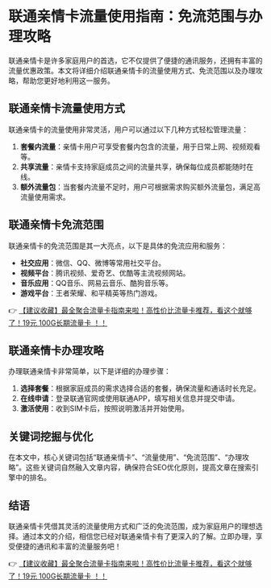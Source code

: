 # 联通亲情卡流量使用指南：免流范围与办理攻略

联通亲情卡是许多家庭用户的首选，它不仅提供了便捷的通讯服务，还拥有丰富的流量优惠政策。本文将详细介绍联通亲情卡的流量使用方式、免流范围以及办理攻略，帮助您更好地利用这一服务。

## 联通亲情卡流量使用方式

联通亲情卡的流量使用非常灵活，用户可以通过以下几种方式轻松管理流量：

1. **套餐内流量**：亲情卡用户可享受套餐内包含的流量，用于日常上网、视频观看等。
2. **共享流量**：亲情卡支持家庭成员之间的流量共享，确保每位成员都能随时在线。
3. **额外流量包**：当套餐内流量不足时，用户可根据需求购买额外流量包，满足高流量使用需求。

## 联通亲情卡免流范围

联通亲情卡的免流范围是其一大亮点，以下是具体的免流应用和服务：

- **社交应用**：微信、QQ、微博等常用社交平台。
- **视频平台**：腾讯视频、爱奇艺、优酷等主流视频网站。
- **音乐应用**：QQ音乐、网易云音乐、酷狗音乐等。
- **游戏平台**：王者荣耀、和平精英等热门游戏。

👉 [【建议收藏】最全聚合流量卡指南来啦！高性价比流量卡推荐，看这个就够了！19元 100G长期流量卡 ！！](https://bit.ly/Liuliangka)

## 联通亲情卡办理攻略

办理联通亲情卡非常简单，以下是详细的办理步骤：

1. **选择套餐**：根据家庭成员的需求选择合适的套餐，确保流量和通话时长充足。
2. **在线申请**：登录联通官网或使用联通APP，填写相关信息并提交申请。
3. **激活使用**：收到SIM卡后，按照说明激活并开始使用。

## 关键词挖掘与优化

在本文中，核心关键词包括“联通亲情卡”、“流量使用”、“免流范围”、“办理攻略”。这些关键词自然融入文章内容，确保符合SEO优化原则，提高文章在搜索引擎中的排名。

## 结语

联通亲情卡凭借其灵活的流量使用方式和广泛的免流范围，成为家庭用户的理想选择。通过本文的介绍，相信您已经对联通亲情卡有了更深入的了解。立即办理，享受便捷的通讯和丰富的流量服务吧！

👉 [【建议收藏】最全聚合流量卡指南来啦！高性价比流量卡推荐，看这个就够了！19元 100G长期流量卡 ！！](https://bit.ly/Liuliangka)
